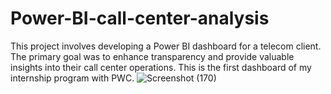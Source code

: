 # Power-BI-call-center-analysis
This project involves developing a Power BI dashboard for a telecom client. The primary goal was to enhance transparency and provide valuable insights into their call center operations. This is the first dashboard of my internship program with PWC.
![Screenshot (170)](https://github.com/AbhishekSuneja/Power-BI-call-center-analysis/assets/136248049/d32189c2-5302-4cb2-835d-62d7944a7b53)
